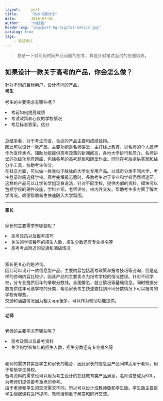 ```yaml
---
layout:     post
title:      "热点问题讨论"
date:       2018-07-05 
author:     "向钱看"
header-img: "img/post-bg-digital-native.jpg"
catalog: true
tags:
    - 笔试面试
---
```


> 总结一下对前段时间热点问题的思考，算是针对笔试面试的思维锻炼。

## 如果设计一款关于高考的产品，你会怎么做？

针对不同的目标用户，设计不同的产品。
<br>
**考生**
<br>
<br>考生的主要需求有哪些呢？
<br><li>考前如何提高成绩</li>
    <li>考试政策和心仪的学校情况</li>
    <li>考后标准答案，估分</li>
<br>
<br>总结来看，对于考生而言，合适的产品主要和成绩挂钩。
<br>因此可以设计一款产品，主要功能是名师讲堂，主打线上教育，以名师的个人品牌作为宣传卖点。辅助功能提供高考政策的新闻阅览，各地大学排行和简介。名师讲堂的次级功能有题库，包括各年的高考题型和随堂作业。同时在考后提供答案和估分小工具，协助考生估分。
<br>在社交方面，可以做一款类似于脉脉的大学生专用产品。以城市分类不同大学，考生登录时需选择学校。高考完填报志愿时，多数考生对于专业和学校仍然很迷茫。这样的产品可以让学长学姐现身说法，针对不同学校，提供内部的资料。模块可以包括学校的硬件设施，学科介绍，老师评价，校内外交友。帮助考生多方面了解大学情况，顺便帮助新生快速融入大学氛围。

---

**家长**

<br>家长的主要需求有哪些呢？
<br><li>高考政策以及报考技巧</li>
    <li>关注的学校每年的招生人数，招生分数还有专业排名等</li>
    <li>高考考点附近的交通和酒店情况</li>
<br>
<br>家长更关心的是咨询。
<br>因此可以设计一款信息型产品。主要内容包括高考政策和报考技巧等咨询，但是这样的咨询内容比较少，因此产品的主要卖点为报考学校的情况整理。针对不同学校，分专业提供历年的录取分数线，全国排名，就业情况等基础信息。同时根据分数提供往年可选学校的分类，帮助家长考生快速查找到不同分数情况下可以报考的学校有哪些。
<br>交通和酒店情况因为相关app很多，可以作为辅助功能提供。

---


**老师**

<br>老师的主要需求有哪些呢？
<br><li>高考政策以及备考资料</li>
    <li>关注的学校每年的招生人数，招生分数还有专业排名等</li>
<br>
<br>老师的需求其实是学生和家长的融合，因此家长的信息型产品同样适用于老师，用于帮助学生择校。
<br>备考资料的需求也可以用为考生设计的在线教育类产品满足，名师讲堂成为KOL，为老师们提供备考重点的参考。
<br>由于老师和学生的交流需求不同，所以可以设计成教师版和学生版。学生版主要是学生根据课程进行提问，教师版侧重于解答和同行交流。


